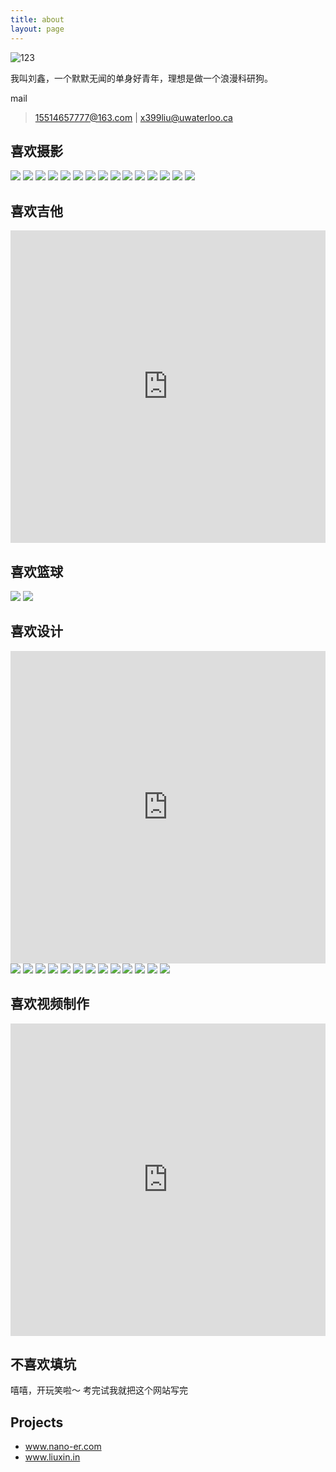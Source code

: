 ```yaml
---
title: about
layout: page
---
```


![123](http://ww3.sinaimg.cn/mw690/8db2c8cbgw1fa466w9znwj20qo0u5jtw.jpg)

<p>我叫刘鑫，一个默默无闻的单身好青年，理想是做一个浪漫科研狗。</p>

mail 

> 15514657777@163.com | x399liu@uwaterloo.ca 

 <h2> 喜欢摄影</h2>

<img src="http://ww2.sinaimg.cn/mw690/8db2c8cbgw1f4mu1zjvo4j20q90higqh.jpg" />
<img src="http://ww2.sinaimg.cn/mw690/8db2c8cbgw1f4mu1uehx2j20q90hiap2.jpg" />
<img src="http://ww4.sinaimg.cn/mw690/8db2c8cbgw1f4mu1t93tdj20q90hitit.jpg" />
<img src="http://ww2.sinaimg.cn/mw690/8db2c8cbgw1f4mu1vfp9cj20q90hi787.jpg" />
<img src="http://ww1.sinaimg.cn/mw690/8db2c8cbgw1f4mu1wgduqj20q90hin16.jpg" />
<img src="http://ww1.sinaimg.cn/mw690/8db2c8cbgw1f4mu1vxt9tj20q90hiq6p.jpg" />
<img src="http://ww2.sinaimg.cn/mw690/8db2c8cbgw1f91oao6j7yj21kw11x4dd.jpg" />
<img src="http://ww4.sinaimg.cn/mw690/8db2c8cbgw1f4mu1rpkydj20q90hidki.jpg" />
<img src="http://ww3.sinaimg.cn/mw690/8db2c8cbgw1f4mu1r8pdmj20q90hin1g.jpg" />
<img src="http://ww1.sinaimg.cn/mw690/8db2c8cbgw1f4mu1qtpjqj20q90hijux.jpg" />
<img src="http://ww1.sinaimg.cn/mw690/8db2c8cbgw1f4mu1ol153j20wt0lv0zv.jpg" />
<img src="http://ww3.sinaimg.cn/mw690/8db2c8cbgw1f4mu1mszz0j20q90hijwi.jpg" />
<img src="http://ww1.sinaimg.cn/mw690/8db2c8cbgw1f4mu1m30j5j20q90hidkr.jpg" />
<img src="http://ww4.sinaimg.cn/mw690/8db2c8cbgw1f4mu25ykqbj20q913etdt.jpg" />
<img src="http://ww4.sinaimg.cn/mw690/8db2c8cbgw1f91oagg11uj21kw2dcnp3.jpg" />



 <h2> 喜欢吉他</h2>

<iframe width="760px" height="500px" src="https://sway.com/s/RUcEizqz03GJxRmX/embed" frameborder="0" marginwidth="0" marginheight="0" scrolling="no" style="border: none; max-width:100%; max-height:100vh" allowfullscreen webkitallowfullscreen mozallowfullscreen msallowfullscreen></iframe>

 <h2> 喜欢篮球</h2>

<img src="http://ww1.sinaimg.cn/mw690/8db2c8cbgw1f91q0elykhj20im0agdhr.jpg" />
<img src="http://ww3.sinaimg.cn/mw690/8db2c8cbgw1f91q0cz3ddj20zk0qodjy.jpg" />
 
 <h2> 喜欢设计</h2>

<iframe width="760px" height="500px" src="https://sway.com/s/8CsBDymPwIEAei84/embed" frameborder="0" marginwidth="0" marginheight="0" scrolling="no" style="border: none; max-width:100%; max-height:100vh" allowfullscreen webkitallowfullscreen mozallowfullscreen msallowfullscreen></iframe>

<img src="http://ww4.sinaimg.cn/mw690/8db2c8cbgw1f9b0bydgb8j20yf1cqtwe.jpg" />
<img src="http://ww3.sinaimg.cn/mw690/8db2c8cbgw1f9b0bu1y0qj20yf1cqqrh.jpg" />
<img src="http://ww1.sinaimg.cn/mw690/8db2c8cbgw1f9b0x12rqpj21cq0yf15j.jpg" />
<img src="http://ww2.sinaimg.cn/mw690/8db2c8cbgw1f9b0x3v9g0j21cq0yfqe4.jpg" />
<img src="http://ww1.sinaimg.cn/mw690/8db2c8cbgw1f9b0x8hzd3j21cq0yftp2.jpg" />
<img src="http://ww1.sinaimg.cn/mw690/8db2c8cbgw1f9b0xb4p0rj21cq0yf44b.jpg" />
<img src="http://ww4.sinaimg.cn/mw690/8db2c8cbgw1f9b0uk523cj20yf1cqqii.jpg" />
<img src="http://ww4.sinaimg.cn/mw690/8db2c8cbgw1f9b0uptfr6j21kw29xu0x.jpg" />
<img src="http://ww2.sinaimg.cn/mw690/8db2c8cbgw1f9b0uuft9wj21kw29xx6g.jpg" />
<img src="http://ww3.sinaimg.cn/mw690/8db2c8cbgw1f9b0xdu7zuj20sv150tm0.jpg" />
<img src="http://ww4.sinaimg.cn/mw690/8db2c8cbgw1f9b0udh6lyj20sv151wz1.jpg" />
<img src="http://ww1.sinaimg.cn/mw690/8db2c8cbgw1f9b0uyu2pqj20qo0jxmz5.jpg" />
<img src="http://ww2.sinaimg.cn/mw690/8db2c8cbgw1f9b0uwnwgpj20jw0qogos.jpg" />

 <h2> 喜欢视频制作</h2>

<iframe width="760px" height="500px" src="https://sway.com/s/kLIYRTg8Gd2i5Tzf/embed" frameborder="0" marginwidth="0" marginheight="0" scrolling="no" style="border: none; max-width:100%; max-height:100vh" allowfullscreen webkitallowfullscreen mozallowfullscreen msallowfullscreen></iframe>

 <h2> 不喜欢填坑</h2>

<p>嘻嘻，开玩笑啦～ 考完试我就把这个网站写完</p>

<h2>Projects</h2>

<ul>
	<li><a href="https://nano-er.com/">www.nano-er.com</a></li>
	<li><a href="https://liuxin.in/">www.liuxin.in</a></li>
</ul>